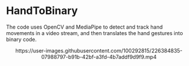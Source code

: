 # HandToBinary
The code uses OpenCV and MediaPipe to detect and track hand movements in a video stream, and then translates the hand gestures into binary code.

<div align="center">
https://user-images.githubusercontent.com/100292815/226384835-07988797-b91b-42bf-a3fd-4b7addf9d9f9.mp4
</div>
